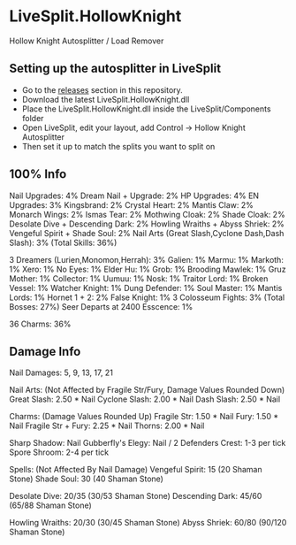 # LiveSplit.HollowKnight
Hollow Knight Autosplitter / Load Remover

## Setting up the autosplitter in LiveSplit
- Go to the [releases](https://github.com/ShootMe/LiveSplit.HollowKnight/releases) section in this repository.
- Download the latest LiveSplit.HollowKnight.dll
- Place the LiveSplit.HollowKnight.dll inside the LiveSplit/Components folder
- Open LiveSplit, edit your layout, add Control -> Hollow Knight Autosplitter
- Then set it up to match the splits you want to split on


## 100% Info
Nail Upgrades: 4%
Dream Nail + Upgrade: 2%
HP Upgrades: 4%
EN Upgrades: 3%
Kingsbrand: 2%
Crystal Heart: 2%
Mantis Claw: 2%
Monarch Wings: 2%
Ismas Tear: 2%
Mothwing Cloak: 2%
Shade Cloak: 2%
Desolate Dive + Descending Dark: 2%
Howling Wraiths + Abyss Shriek: 2%
Vengeful Spirit + Shade Soul: 2%
Nail Arts (Great Slash,Cyclone Dash,Dash Slash): 3%
(Total Skills: 36%)


3 Dreamers (Lurien,Monomon,Herrah): 3%
Galien: 1%
Marmu: 1%
Markoth: 1%
Xero: 1%
No Eyes: 1%
Elder Hu: 1%
Grob: 1%
Brooding Mawlek: 1%
Gruz Mother: 1%
Collector: 1%
Uumuu: 1%
Nosk: 1%
Traitor Lord: 1%
Broken Vessel: 1%
Watcher Knight: 1%
Dung Defender: 1%
Soul Master: 1%
Mantis Lords: 1%
Hornet 1 + 2: 2%
False Knight: 1%
3 Colosseum Fights: 3%
(Total Bosses: 27%)
Seer Departs at 2400 Esscence: 1%

36 Charms: 36%

## Damage Info
Nail Damages: 5, 9, 13, 17, 21

Nail Arts: (Not Affected by Fragile Str/Fury, Damage Values Rounded Down)
Great Slash:		2.50 * Nail
Cyclone Slash:		2.00 * Nail
Dash Slash:			2.50 * Nail

Charms: (Damage Values Rounded Up)
Fragile Str:		1.50 * Nail
Fury:				1.50 * Nail
Fragile Str + Fury:	2.25 * Nail
Thorns:				2.00 * Nail

Sharp Shadow:		Nail
Gubberfly's Elegy:	Nail / 2
Defenders Crest:	1-3 per tick
Spore Shroom:		2-4 per tick

Spells: (Not Affected By Nail Damage)
Vengeful Spirit:	15 (20 Shaman Stone)
Shade Soul:			30 (40 Shaman Stone)

Desolate Dive:		20/35 (30/53 Shaman Stone)
Descending Dark:	45/60 (65/88 Shaman Stone)

Howling Wraiths:	20/30 (30/45 Shaman Stone)
Abyss Shriek:		60/80 (90/120 Shaman Stone)